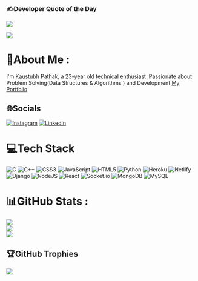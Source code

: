 ### ✍️Developer Quote of the Day
![](https://quotes-github-readme.vercel.app/api?type=horizontal&theme=dark)

[![](https://visitcount.itsvg.in/api?id=kaustubh0777&icon=9&color=1)](https://visitcount.itsvg.in)

# 💫About Me :

I'm Kaustubh Pathak, a 23-year old technical enthusiast ,Passionate about Problem Solving(Data Structures & Algorithms ) and Development
<a href="https://kaustubh0777.netlify.app/">My Portfolio</a>



## 🌐Socials
[![Instagram](https://img.shields.io/badge/Instagram-%23E4405F.svg?logo=Instagram&logoColor=white)](https://instagram.com/kaustubh_0777) [![LinkedIn](https://img.shields.io/badge/LinkedIn-%230077B5.svg?logo=linkedin&logoColor=white)](https://linkedin.com/in/kaustubh-pathak-18123b172) 

# 💻Tech Stack
![C](https://img.shields.io/badge/c-%2300599C.svg?style=for-the-badge&logo=c&logoColor=white) ![C++](https://img.shields.io/badge/c++-%2300599C.svg?style=for-the-badge&logo=c%2B%2B&logoColor=white) ![CSS3](https://img.shields.io/badge/css3-%231572B6.svg?style=for-the-badge&logo=css3&logoColor=white) ![JavaScript](https://img.shields.io/badge/javascript-%23323330.svg?style=for-the-badge&logo=javascript&logoColor=%23F7DF1E) ![HTML5](https://img.shields.io/badge/html5-%23E34F26.svg?style=for-the-badge&logo=html5&logoColor=white) ![Python](https://img.shields.io/badge/python-3670A0?style=for-the-badge&logo=python&logoColor=ffdd54) ![Heroku](https://img.shields.io/badge/heroku-%23430098.svg?style=for-the-badge&logo=heroku&logoColor=white) ![Netlify](https://img.shields.io/badge/netlify-%23000000.svg?style=for-the-badge&logo=netlify&logoColor=#00C7B7) ![Django](https://img.shields.io/badge/django-%23092E20.svg?style=for-the-badge&logo=django&logoColor=white) ![NodeJS](https://img.shields.io/badge/node.js-6DA55F?style=for-the-badge&logo=node.js&logoColor=white) ![React](https://img.shields.io/badge/react-%2320232a.svg?style=for-the-badge&logo=react&logoColor=%2361DAFB) ![Socket.io](https://img.shields.io/badge/Socket.io-black?style=for-the-badge&logo=socket.io&badgeColor=010101) ![MongoDB](https://img.shields.io/badge/MongoDB-%234ea94b.svg?style=for-the-badge&logo=mongodb&logoColor=white) ![MySQL](https://img.shields.io/badge/mysql-%2300f.svg?style=for-the-badge&logo=mysql&logoColor=white)
# 📊GitHub Stats :
![](https://github-readme-stats.vercel.app/api?username=kaustubh0777&theme=dark&hide_border=false&include_all_commits=true&count_private=false)<br/>
![](https://github-readme-streak-stats.herokuapp.com/?user=kaustubh0777&theme=dark&hide_border=false)<br/>
![](https://github-readme-stats.vercel.app/api/top-langs/?username=kaustubh0777&theme=dark&hide_border=false&include_all_commits=true&count_private=false&layout=compact)

## 🏆GitHub Trophies
![](https://github-profile-trophy.vercel.app/?username=kaustubh0777&theme=radical&no-frame=false&no-bg=false&margin-w=4)



